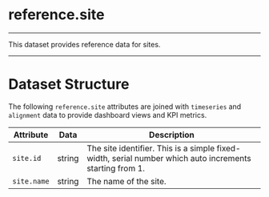 # reference.site
---

This dataset provides reference data for sites.

---

# Dataset Structure 

The following `reference.site` attributes are joined with `timeseries` and `alignment` data to provide dashboard views and KPI metrics. 

Attribute       | Data      | Description
---             | ---       | ---
`site.id`       | string    | The site identifier. This is a simple fixed-width, serial number which auto increments starting from 1.
`site.name`     | string    | The name of the site. 


```

